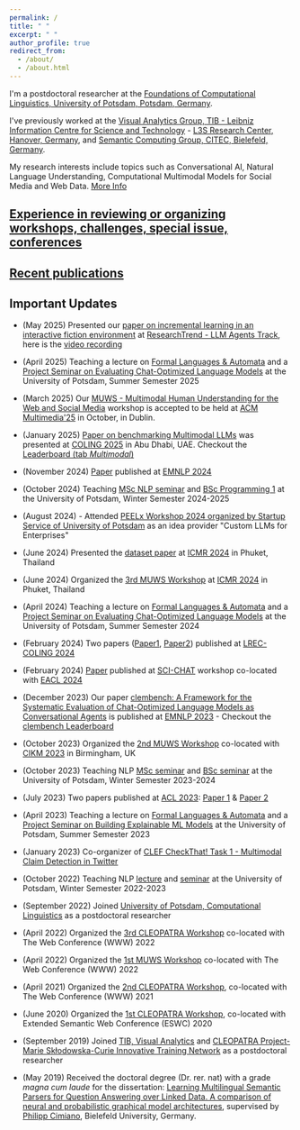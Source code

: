 ```yaml
---
permalink: /
title: " "
excerpt: " "
author_profile: true
redirect_from: 
  - /about/
  - /about.html
---
```



I'm a postdoctoral researcher at the <a href="https://clp.ling.uni-potsdam.de/" target="_blank">Foundations of Computational Linguistics, University of Potsdam, Potsdam, Germany</a>. 

I've previously worked at the [Visual Analytics Group, TIB - Leibniz Information Centre for Science and Technology](https://www.tib.eu/en/research-development/research-groups-and-labs/visual-analytics) - [L3S Research Center, Hanover, Germany](https://www.l3s.de/), and [Semantic Computing Group, CITEC, Bielefeld, Germany](http://sc.cit-ec.uni-bielefeld.de).




My research interests include topics such as Conversational AI, Natural Language Understanding, Computational Multimodal Models for Social Media and Web Data. [More Info](https://sherzod-hakimov.github.io/research/)


## [Experience in reviewing or organizing workshops, challenges, special issue, conferences](/research/conference-journal-reviews)

## [Recent publications](/publications)


## Important Updates

- (May 2025) Presented our [paper on incremental learning in an interactive fiction environment](https://arxiv.org/pdf/2502.11733) at [ResearchTrend - LLM Agents Track](https://researchtrend.ai/social-events/researchtrend-connect-llmag-vlm-fedml), here is the [video recording](https://youtu.be/3llyAwB3oug?t=973)

- (April 2025) Teaching a lecture on [Formal Languages & Automata](https://sherzod-hakimov.github.io/teaching/2025-summer-teaching-1) and a [Project Seminar on Evaluating Chat-Optimized Language Models](https://sherzod-hakimov.github.io/teaching/2025-summer-teaching-2) at the University of Potsdam, Summer Semester 2025

- (March 2025) Our [MUWS - Multimodal Human Understanding for the Web and Social Media](https://muws-workshop.github.io/) workshop is accepted to be held at [ACM Multimedia'25](https://acmmm2025.org/) in October, in Dublin.

- (January 2025) [Paper on benchmarking Multimodal LLMs](https://aclanthology.org/2025.coling-main.381/) was presented at [COLING 2025](https://coling2025.org/) in Abu Dhabi, UAE. Checkout the [Leaderboard (tab *Multimodal*)](https://huggingface.co/spaces/colab-potsdam/clem-leaderboard)

- (November 2024) [Paper](https://aclanthology.org/2024.findings-emnlp.652) published at [EMNLP 2024](https://2024.emnlp.org/)

- (October 2024) Teaching [MSc NLP seminar](https://sherzod-hakimov.github.io/teaching/2024-winter-teaching-1) and [BSc Programming 1](https://sherzod-hakimov.github.io/teaching/2024-winter-teaching-2) at the University of Potsdam, Winter Semester 2024-2025

- (August 2024) - Attended [PEELx Workshop 2024 organized by Startup Service of University of Potsdam](https://www.linkedin.com/posts/startup-service-uni-potsdam_potsdamtransfer-startupservice-peelx2024-activity-7237854532922220544-y-dT/) as an idea provider "Custom LLMs for Enterprises"

- (June 2024) Presented the [dataset paper](https://arxiv.org/pdf/2306.12886.pdf) at [ICMR 2024](http://icmr2024.org/) in Phuket, Thailand

- (June 2024) Organized the [3rd MUWS Workshop](https://muws-workshop.github.io/program) at [ICMR 2024](http://icmr2024.org/) in Phuket, Thailand

- (April 2024) Teaching a lecture on [Formal Languages & Automata](https://sherzod-hakimov.github.io/teaching/2024-summer-teaching-1) and a [Project Seminar on Evaluating Chat-Optimized Language Models](https://sherzod-hakimov.github.io/teaching/2024-summer-teaching-2) at the University of Potsdam, Summer Semester 2024

- (February 2024) Two papers ([Paper1](https://arxiv.org/pdf/2404.01753.pdf), [Paper2](https://arxiv.org/pdf/2403.17497.pdf)) published at [LREC-COLING 2024](https://lrec-coling-2024.org/)

- (February 2024) [Paper](https://aclanthology.org/2024.scichat-1.4.pdf) published at [SCI-CHAT](https://sites.google.com/view/dialogue-evaluation/) workshop co-located with [EACL 2024](https://2024.eacl.org/)

- (December 2023) Our paper [clembench: A Framework for the Systematic Evaluation of Chat-Optimized Language Models as Conversational Agents](https://clembench.github.io/) is published at [EMNLP 2023](https://2023.emnlp.org/) - Checkout the [clembench Leaderboard](https://huggingface.co/spaces/colab-potsdam/clem-leaderboard)

- (October 2023) Organized the [2nd MUWS Workshop](https://muws-workshop.github.io/previous/2023/) co-located with [CIKM 2023](https://uobevents.eventsair.com/cikm2023/) in Birmingham, UK

- (October 2023) Teaching NLP [MSc seminar](https://sherzod-hakimov.github.io/teaching/2023-winter-teaching-1) and [BSc seminar](https://sherzod-hakimov.github.io/teaching/2023-winter-teaching-2) at the University of Potsdam, Winter Semester 2023-2024

- (July 2023) Two papers published at [ACL 2023](https://2023.aclweb.org/): [Paper 1](https://aclanthology.org/2023.findings-acl.894.pdf) & [Paper 2](https://arxiv.org/pdf/2305.12880.pdf)

- (April 2023) Teaching a lecture on [Formal Languages & Automata](https://sherzod-hakimov.github.io/teaching/2023-summer-teaching-1) and a [Project Seminar on Building Explainable ML Models](https://sherzod-hakimov.github.io/teaching/2023-summer-teaching-2) at the University of Potsdam, Summer Semester 2023

- (January 2023) Co-organizer of <a href="https://web.archive.org/web/20230928141911/https://checkthat.gitlab.io/clef2023/task1/">CLEF CheckThat! Task 1 - Multimodal Claim Detection in Twitter</a>

- (October 2022) Teaching NLP [lecture](https://sherzod-hakimov.github.io/teaching/2022-winter-teaching-2) and [seminar](https://sherzod-hakimov.github.io/teaching/2022-winter-teaching-1) at the University of Potsdam, Winter Semester 2022-2023

- (September 2022) Joined [University of Potsdam, Computational Linguistics](https://clp.ling.uni-potsdam.de/) as a postdoctoral researcher

- (April 2022) Organized the [3rd CLEOPATRA Workshop](http://cleopatra-workshop.l3s.uni-hannover.de/) co-located with The Web Conference (WWW) 2022

- (April 2022) Organized the [1st MUWS Workshop](https://muws-workshop.github.io/2022-program.html) co-located with The Web Conference (WWW) 2022

- (April 2021) Organized the [2nd CLEOPATRA Workshop](https://cleopatra-workshop.l3s.uni-hannover.de/index.php/previous-editions/cleopatra-2021/), co-located with The Web Conference (WWW) 2021

- (June 2020) Organized the [1st CLEOPATRA Workshop](https://cleopatra-workshop.l3s.uni-hannover.de/index.php/previous-editions/cleopatra-2020/), co-located with Extended Semantic Web Conference (ESWC) 2020

- (September 2019) Joined [TIB, Visual Analytics](https://www.tib.eu/en/research-development/research-groups-and-labs/visual-analytics) and [CLEOPATRA Project- Marie Skłodowska-Curie Innovative Training Network](https://cleopatra-project.eu/) as a postdoctoral researcher

- (May 2019) Received the doctoral degree (Dr. rer. nat) with a grade *magna cum laude* for the dissertation: [Learning Multilingual Semantic Parsers for Question Answering over Linked Data. A comparison of neural and probabilistic graphical model architectures](https://pub.uni-bielefeld.de/download/2935619/2935620/Sherzod_Hakimov_PhD_Dissertation.pdf), supervised by [Philipp Cimiano](http://sc.cit-ec.uni-bielefeld.de/team/philipp-cimiano/), Bielefeld University, Germany. 